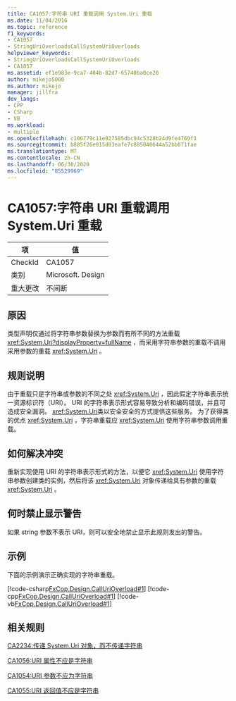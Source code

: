 ```yaml
---
title: CA1057:字符串 URI 重载调用 System.Uri 重载
ms.date: 11/04/2016
ms.topic: reference
f1_keywords:
- CA1057
- StringUriOverloadsCallSystemUriOverloads
helpviewer_keywords:
- StringUriOverloadsCallSystemUriOverloads
- CA1057
ms.assetid: ef1e983e-9ca7-404b-82d7-65740ba0ce20
author: mikejo5000
ms.author: mikejo
manager: jillfra
dev_langs:
- CPP
- CSharp
- VB
ms.workload:
- multiple
ms.openlocfilehash: c106779c11e927585dbc94c5328b24d9fe4769f1
ms.sourcegitcommit: b885f26e015d03eafe7c885040644a52bb071fae
ms.translationtype: MT
ms.contentlocale: zh-CN
ms.lasthandoff: 06/30/2020
ms.locfileid: "85529969"
---
```

# <a name="ca1057-string-uri-overloads-call-systemuri-overloads"></a>CA1057:字符串 URI 重载调用 System.Uri 重载

|项|值|
|-|-|
|CheckId|CA1057|
|类别|Microsoft. Design|
|重大更改|不间断|

## <a name="cause"></a>原因

类型声明仅通过将字符串参数替换为参数而有所不同的方法重载 <xref:System.Uri?displayProperty=fullName> ，而采用字符串参数的重载不调用采用参数的重载 <xref:System.Uri> 。

## <a name="rule-description"></a>规则说明
由于重载只是字符串或参数的不同之处 <xref:System.Uri> ，因此假定字符串表示统一资源标识符（URI）。 URI 的字符串表示形式容易导致分析和编码错误，并且可造成安全漏洞。 <xref:System.Uri>类以安全安全的方式提供这些服务。 为了获得类的优点 <xref:System.Uri> ，字符串重载应 <xref:System.Uri> 使用字符串参数调用重载。

## <a name="how-to-fix-violations"></a>如何解决冲突
重新实现使用 URI 的字符串表示形式的方法，以便它 <xref:System.Uri> 使用字符串参数创建类的实例，然后将该 <xref:System.Uri> 对象传递给具有参数的重载 <xref:System.Uri> 。

## <a name="when-to-suppress-warnings"></a>何时禁止显示警告
如果 string 参数不表示 URI，则可以安全地禁止显示此规则发出的警告。

## <a name="example"></a>示例
下面的示例演示正确实现的字符串重载。

[!code-csharp[FxCop.Design.CallUriOverload#1](../code-quality/codesnippet/CSharp/ca1057-string-uri-overloads-call-system-uri-overloads_1.cs)]
[!code-cpp[FxCop.Design.CallUriOverload#1](../code-quality/codesnippet/CPP/ca1057-string-uri-overloads-call-system-uri-overloads_1.cpp)]
[!code-vb[FxCop.Design.CallUriOverload#1](../code-quality/codesnippet/VisualBasic/ca1057-string-uri-overloads-call-system-uri-overloads_1.vb)]

## <a name="related-rules"></a>相关规则
[CA2234:传递 System.Uri 对象，而不传递字符串](../code-quality/ca2234.md)

[CA1056:URI 属性不应是字符串](../code-quality/ca1056.md)

[CA1054:URI 参数不应为字符串](../code-quality/ca1054.md)

[CA1055:URI 返回值不应是字符串](../code-quality/ca1055.md)
